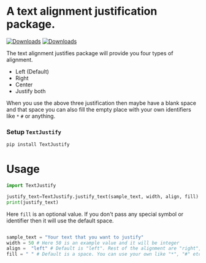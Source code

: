 # A text alignment justification package.
[![Downloads](https://static.pepy.tech/personalized-badge/textjustify?period=total&units=international_system&left_color=blue&right_color=red&left_text=Total%20Downloads)](https://pepy.tech/project/textjustify) [![Downloads](https://pepy.tech/badge/textjustify/month)](https://pepy.tech/project/textjustify)


The text alignment justifies package will provide you four types of alignment.

- Left (Default)
- Right
- Center
- Justify both

When you use the above three justification then maybe have a blank space and that space you can also fill the empty place with your own identifiers like `*` `#` or anything.

### Setup `TextJustify`


```bash
pip install TextJustify
```

# Usage


```python
import TextJustify

justify_text=TextJustify.justify_text(sample_text, width, align, fill)
print(justify_text)
```

Here `fill` is an optional value. If you don't pass any special symbol or identifier then it will use the default space.

```python

sample_text = "Your text that you want to justify"
width = 50 # Here 50 is an example value and it will be integer
align =  "left" # Default is "left". Rest of the alignment are "right", "center", "justify"
fill = " " # Default is a space. You can use your own like "*", "#" etc.

```
